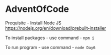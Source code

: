 # AdventOfCode
Prequisite - Install Node JS \
https://nodejs.org/en/download/prebuilt-installer 

To install packages - use command -
`npm i`

To run program - use command - 
`node Day6`
